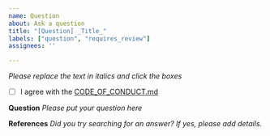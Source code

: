 ```yaml
---
name: Question
about: Ask a question
title: "[Question] _Title_"
labels: ["question", "requires_review"]
assignees: ''

---
```


_Please replace the text in italics and click the boxes_

- [ ] I agree with the [CODE_OF_CONDUCT.md](../../CODE_OF_CONDUCT.md)

**Question**
_Please put your question here_

**References**
_Did you try searching for an answer? If yes, please add details._
